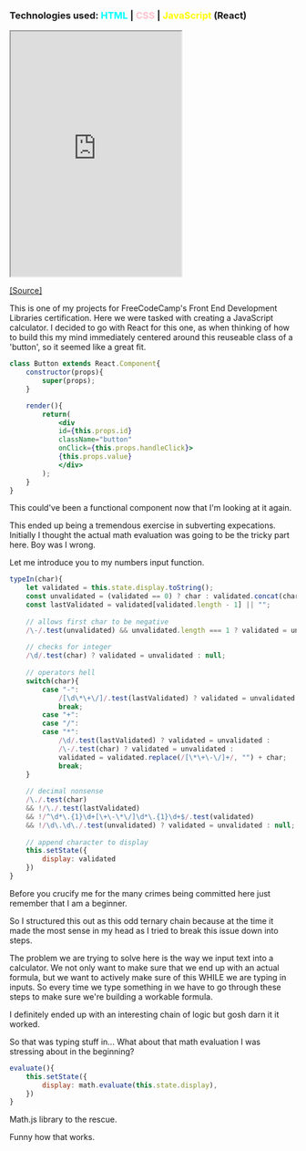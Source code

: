### Technologies used: <span style="color:cyan">HTML</span> | <span style="color:pink">CSS</span> | <span style="color:yellow">JavaScript</span> (React)

<iframe src="https://bluephosphor.github.io/portfolio/asset/example/calculator.html" height="430" title="calculator"></iframe>

<a class="source-link" target="_blank" href="https://github.com/bluephosphor/portfolio/blob/main/asset/example/calculator.jsx">[Source]</a>

This is one of my projects for FreeCodeCamp's Front End Development Libraries certification. Here we were tasked with creating a JavaScript calculator. I decided to go with React for this one, as when thinking of how to build this my mind immediately centered around this reuseable class of a 'button', so it seemed like a great fit.

```jsx
class Button extends React.Component{
	constructor(props){
		super(props);
	}

	render(){
		return(
			<div
			id={this.props.id}
			className="button"
			onClick={this.props.handleClick}>
			{this.props.value}
			</div>
		);
	}
}
```

<div class="img-footer">This could've been a functional component now that I'm looking at it again.</div>

This ended up being a tremendous exercise in subverting expecations. Initially I thought the actual math evaluation was going to be the tricky part here. Boy was I wrong.

Let me introduce you to my numbers input function.

```jsx
typeIn(char){
	let validated = this.state.display.toString();
	const unvalidated = (validated == 0) ? char : validated.concat(char) || char.join("");
	const lastValidated = validated[validated.length - 1] || "";
	
	// allows first char to be negative
	/\-/.test(unvalidated) && unvalidated.length === 1 ? validated = unvalidated : null;
	
	// checks for integer
	/\d/.test(char) ? validated = unvalidated : null;
	
	// operators hell
	switch(char){
		case "-":
			/[\d\*\+\/]/.test(lastValidated) ? validated = unvalidated : null;
			break;
		case "+":
		case "/":
		case "*":
			/\d/.test(lastValidated) ? validated = unvalidated :
			/\-/.test(char) ? validated = unvalidated :
			validated = validated.replace(/[\*\+\-\/]+/, "") + char;
			break;
	}
	
	// decimal nonsense
	/\./.test(char)
	&& !/\./.test(lastValidated)
	&& !/^\d*\.{1}\d+[\+\-\*\/]\d*\.{1}\d+$/.test(validated)
	&& !/\d\.\d\./.test(unvalidated) ? validated = unvalidated : null;
	
	// append character to display
	this.setState({
		display: validated
	})
}
```

<div class="img-footer">Before you crucify me for the many crimes being committed here just remember that I am a beginner.</div>

So I structured this out as this odd ternary chain because at the time it made the most sense in my head as I tried to break this issue down into steps. 

The problem we are trying to solve here is the way we input text into a calculator. We not only want to make sure that we end up with an actual formula, but we want to actively make sure of this WHILE we are typing in inputs. So every time we type something in we have to go through these steps to make sure we're building a workable formula.

I definitely ended up with an interesting chain of logic but gosh darn it it worked.

So that was typing stuff in... What about that math evaluation I was stressing about in the beginning?

```jsx
evaluate(){
	this.setState({
		display: math.evaluate(this.state.display),
	})
}
```

<div class="img-footer">Math.js library to the rescue.</div>

Funny how that works.